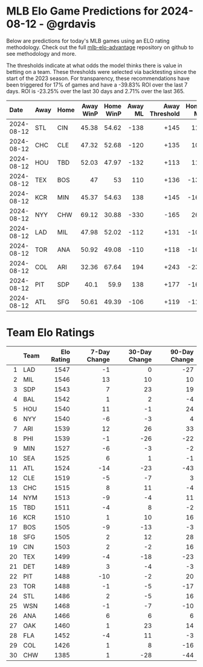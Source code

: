 # MLB Elo Game Predictions for 2024-08-12 - @grdavis
Below are predictions for today's MLB games using an ELO rating methodology. Check out the full [mlb-elo-advantage](https://github.com/grdavis/mlb-elo-advantage) repository on github to see methodology and more.

The thresholds indicate at what odds the model thinks there is value in betting on a team. These thresholds were selected via backtesting since the start of the 2023 season. For transparency, these recommendations have been triggered for 17% of games and have a -39.83% ROI over the last 7 days. ROI is -23.25% over the last 30 days and 2.71% over the last 365.

| Date       | Away   | Home   |   Away WinP |   Home WinP |   Away ML |   Away Threshold |   Home ML |   Home Threshold |
|:-----------|:-------|:-------|------------:|------------:|----------:|-----------------:|----------:|-----------------:|
| 2024-08-12 | STL    | CIN    |       45.38 |       54.62 |      -138 |             +145 |       118 |             +103 |
| 2024-08-12 | CHC    | CLE    |       47.32 |       52.68 |      -120 |             +135 |       102 |             +111 |
| 2024-08-12 | HOU    | TBD    |       52.03 |       47.97 |      -132 |             +113 |       112 |             +131 |
| 2024-08-12 | TEX    | BOS    |       47    |       53    |       110 |             +136 |      -130 |             +109 |
| 2024-08-12 | KCR    | MIN    |       45.37 |       54.63 |       138 |             +145 |      -164 |             +103 |
| 2024-08-12 | NYY    | CHW    |       69.12 |       30.88 |      -330 |             -165 |       265 |             +259 |
| 2024-08-12 | LAD    | MIL    |       47.98 |       52.02 |      -112 |             +131 |      -104 |             +113 |
| 2024-08-12 | TOR    | ANA    |       50.92 |       49.08 |      -110 |             +118 |      -106 |             +126 |
| 2024-08-12 | COL    | ARI    |       32.36 |       67.64 |       194 |             +243 |      -235 |             -156 |
| 2024-08-12 | PIT    | SDP    |       40.1  |       59.9  |       138 |             +177 |      -164 |             -117 |
| 2024-08-12 | ATL    | SFG    |       50.61 |       49.39 |      -106 |             +119 |      -110 |             +125 |

# Team Elo Ratings
|    | Team   |   Elo Rating |   7-Day Change |   30-Day Change |   90-Day Change |
|---:|:-------|-------------:|---------------:|----------------:|----------------:|
|  1 | LAD    |         1547 |             -1 |               0 |             -27 |
|  2 | MIL    |         1546 |             13 |              10 |              10 |
|  3 | SDP    |         1543 |              7 |              23 |              19 |
|  4 | BAL    |         1542 |              1 |               2 |              -4 |
|  5 | HOU    |         1540 |             11 |              -1 |              24 |
|  6 | NYY    |         1540 |             -6 |              -3 |               4 |
|  7 | ARI    |         1539 |             12 |              26 |              33 |
|  8 | PHI    |         1539 |             -1 |             -26 |             -22 |
|  9 | MIN    |         1527 |             -6 |              -3 |              -2 |
| 10 | SEA    |         1525 |              6 |               1 |              -1 |
| 11 | ATL    |         1524 |            -14 |             -23 |             -43 |
| 12 | CLE    |         1519 |             -5 |              -7 |               3 |
| 13 | CHC    |         1515 |              8 |              11 |              -4 |
| 14 | NYM    |         1513 |             -9 |              -4 |              11 |
| 15 | TBD    |         1511 |             -4 |               8 |              -2 |
| 16 | KCR    |         1510 |              1 |              10 |              16 |
| 17 | BOS    |         1505 |             -9 |             -13 |              -3 |
| 18 | SFG    |         1505 |              2 |              12 |              28 |
| 19 | CIN    |         1503 |              2 |              -2 |              16 |
| 20 | TEX    |         1499 |             -4 |             -18 |             -23 |
| 21 | DET    |         1489 |              3 |              -4 |              -3 |
| 22 | PIT    |         1488 |            -10 |              -2 |              20 |
| 23 | TOR    |         1488 |             -1 |              -5 |             -17 |
| 24 | STL    |         1486 |              2 |              -5 |              16 |
| 25 | WSN    |         1468 |             -1 |              -7 |             -10 |
| 26 | ANA    |         1466 |              6 |               6 |               6 |
| 27 | OAK    |         1460 |              1 |              23 |              14 |
| 28 | FLA    |         1452 |             -4 |              11 |              -3 |
| 29 | COL    |         1426 |              1 |               8 |             -16 |
| 30 | CHW    |         1385 |              1 |             -28 |             -44 |